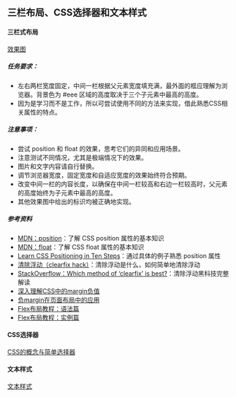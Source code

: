 ## 三栏布局、CSS选择器和文本样式

#### 三栏式布局

[效果图](https://share.weiyun.com/5xYMMqf)

##### 任务要求：

- 左右两栏宽度固定，中间一栏根据父元素宽度填充满，最外面的框应理解为浏览器。背景色为 #eee 区域的高度取决于三个子元素中最高的高度。
- 因为是学习而不是工作，所以可尝试使用不同的方法来实现，借此熟悉CSS相关属性的特点。

##### 注意事项：

- 尝试 position 和 float 的效果，思考它们的异同和应用场景。
- 注意测试不同情况，尤其是极端情况下的效果。
- 图片和文字内容请自行替换。
- 调节浏览器宽度，固定宽度和自适应宽度的效果始终符合预期。
- 改变中间一栏的内容长度，以确保在中间一栏较高和右边一栏较高时，父元素的高度始终为子元素中最高的高度。
- 其他效果图中给出的标识均被正确地实现。

##### 参考资料

- [MDN：position](https://developer.mozilla.org/zh-CN/docs/Web/CSS/position)：了解 CSS position 属性的基本知识
- [MDN：float](https://developer.mozilla.org/en-US/docs/Web/CSS/float)：了解 CSS float 属性的基本知识
- [Learn CSS Positioning in Ten Steps](http://www.barelyfitz.com/screencast/html-training/css/positioning/)：通过具体的例子熟悉 position 属性
- [清除浮动（clearfix hack）](http://zh.learnlayout.com/clearfix.html)：清除浮动是什么，如何简单地清除浮动
- [StackOverflow：Which method of ‘clearfix’ is best?](http://stackoverflow.com/questions/211383/which-method-of-clearfix-is-best)：清除浮动黑科技完整解读
- [深入理解CSS中的margin负值](https://www.cnblogs.com/xiaohuochai/p/5314289.html)
- [负margin在页面布局中的应用](https://www.cnblogs.com/jscode/archive/2012/08/28/2660078.html)
- [Flex布局教程：语法篇](http://www.ruanyifeng.com/blog/2015/07/flex-grammar.html)
- [Flex布局教程：实例篇](http://www.ruanyifeng.com/blog/2015/07/flex-examples.html)

#### CSS选择器

[CSS的概念与简单选择器](http://t.75team.com/video/play?id=24_96_20161229095053d22e83b5-09b0-4e64-8889-70c27a6a0753)

#### 文本样式

[文本样式](http://t.75team.com/video/play?id=25_100_20161229101113b6533bdd-b985-4fc1-8dcb-5c3279f56514)
